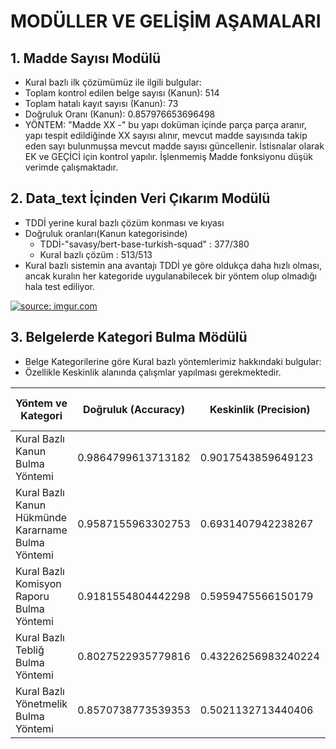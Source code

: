 
# MODÜLLER VE GELİŞİM AŞAMALARI
## 1. Madde Sayısı Modülü
  - Kural bazlı ilk çözümümüz ile ilgili bulgular: 
  - Toplam kontrol edilen belge sayısı (Kanun): 514
  - Toplam hatalı kayıt sayısı (Kanun): 73
  - Doğruluk Oranı (Kanun): 0.857976653696498
  - YÖNTEM: "Madde XX -" bu yapı doküman içinde parça parça aranır, yapı tespit edildiğinde XX sayısı alınır, mevcut madde sayısında takip eden sayı bulunmuşsa mevcut madde sayısı güncellenir. İstisnalar olarak EK ve GEÇİCİ için kontrol yapılır. İşlenmemiş Madde fonksiyonu düşük verimde çalışmaktadır.

## 2. Data_text İçinden Veri Çıkarım Modülü
  - TDDİ yerine kural bazlı çözüm konması ve kıyası
  - Doğruluk oranları(Kanun kategorisinde)
    - TDDİ-"savasy/bert-base-turkish-squad" : 377/380
    - Kural bazlı çözüm : 513/513 
  - Kural bazlı sistemin ana avantajı TDDİ ye göre oldukça daha hızlı olması, ancak kuralın her kategoride uygulanabilecek bir yöntem olup olmadığı hala test ediliyor.
  
 <a href="https://imgur.com/vYpbMOw"><img src="https://i.imgur.com/vYpbMOw.png" title="source: imgur.com" /></a>

## 3. Belgelerde Kategori Bulma Mödülü
  - Belge Kategorilerine göre Kural bazlı yöntemlerimiz hakkındaki bulgular:
  - Özellikle Keskinlik alanında çalışmlar yapılması gerekmektedir.
  
  | Yöntem ve Kategori | Doğruluk (Accuracy) | Keskinlik (Precision) | Hassasiyet (Sensisivity) / Duyarlılık (Recall) | Özgüllük (Specifity) | F1 Puanı (F1 Score) |
  |---|---|---|---|---|---|
  |Kural Bazlı Kanun Bulma Yöntemi|0.9864799613713182|0.9017543859649123|1.0| 0.9845644983461963|0.9560996218242673|
  |Kural Bazlı Kanun Hükmünde Kararname Bulma Yöntemi|0.9587155963302753|0.6931407942238267|0.9974025974025974|0.9547511312217195|0.8390603993494585|
  |Kural Bazlı Komisyon Raporu Bulma Yöntemi|0.9181554804442298|0.5959475566150179|1.0|0.9069192751235585|0.7930809889863655|
  |Kural Bazlı Tebliğ Bulma Yöntemi|0.8027522935779816|0.43226256983240224|0.9935794542536116|0.7689684569479965|0.7150784464491825|
  |Kural Bazlı Yönetmelik Bulma Yöntemi|0.8570738773539353|0.5021132713440406|0.9949748743718593|0.8338504936530324|0.7479096397155272|
